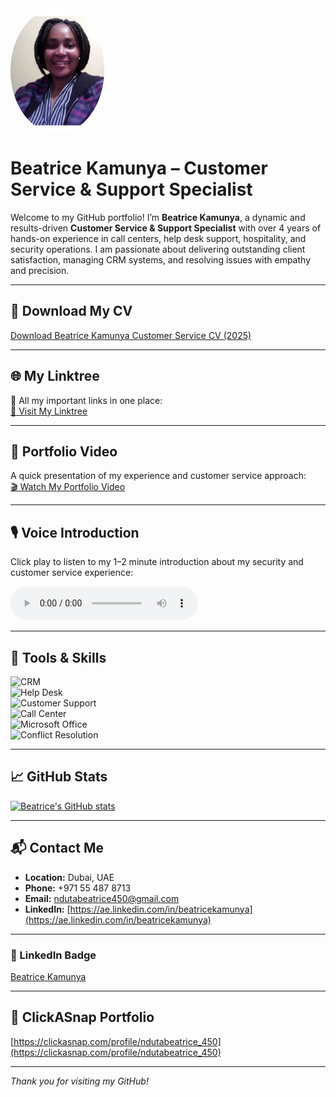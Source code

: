 <img src="./beatrice_photo.png" alt="Beatrice Kamunya" style="width:150px; border-radius:50%; display:block; margin-bottom:20px;" />

# Beatrice Kamunya – Customer Service & Support Specialist

Welcome to my GitHub portfolio! I’m **Beatrice Kamunya**, a dynamic and results-driven **Customer Service & Support Specialist** with over 4 years of hands-on experience in call centers, help desk support, hospitality, and security operations. I am passionate about delivering outstanding client satisfaction, managing CRM systems, and resolving issues with empathy and precision.

---

## 📄 Download My CV
[Download Beatrice Kamunya Customer Service CV (2025)](./Kamunya_Beatrice_Customer_Service_CV_2025.pdf)

---

## 🌐 My Linktree
📌 All my important links in one place:  
[🔗 Visit My Linktree](https://linktr.ee/ndutabeatrice450)

---

## 🎥 Portfolio Video
A quick presentation of my experience and customer service approach:  
[🎬 Watch My Portfolio Video](https://www.dropbox.com/scl/fi/6w5z8v18aps5kthk4y9tj/Brown-Minimal-Creative-Portofolio-Presentation_20250722_172014_0002.mp4?rlkey=qmthao27kc99px2lmqwwz7u0b&st=8vpzhb8y&dl=0)

---

## 🎙 Voice Introduction
Click play to listen to my 1–2 minute introduction about my security and customer service experience:  

<audio controls>
  <source src="RAW_FILE_URL_HERE" type="audio/mpeg">
  Your browser does not support the audio element.
</audio>

---

## 🧰 Tools & Skills
![CRM](https://img.shields.io/badge/CRM-Expert-blue)  
![Help Desk](https://img.shields.io/badge/Help%20Desk-Specialist-brightgreen)  
![Customer Support](https://img.shields.io/badge/Customer%20Support-Experienced-orange)  
![Call Center](https://img.shields.io/badge/Call%20Center-4+%20Years-yellow)  
![Microsoft Office](https://img.shields.io/badge/Microsoft%20Office-Proficient-blueviolet)  
![Conflict Resolution](https://img.shields.io/badge/Conflict%20Resolution-Advanced-success)

---

## 📈 GitHub Stats
[![Beatrice's GitHub stats](https://github-readme-stats.vercel.app/api?username=betty88online&show_icons=true&theme=dark)](https://github.com/betty88online)

---

## 📬 Contact Me
- **Location:** Dubai, UAE  
- **Phone:** +971 55 487 8713  
- **Email:** [ndutabeatrice450@gmail.com](mailto:ndutabeatrice450@gmail.com)  
- **LinkedIn:** [https://ae.linkedin.com/in/beatricekamunya](https://ae.linkedin.com/in/beatricekamunya)

---

### 🔗 LinkedIn Badge
<div class="LI-profile-badge"  
     data-version="v1"  
     data-size="medium"  
     data-locale="en_US"  
     data-type="horizontal"  
     data-theme="dark"  
     data-vanity="beatricekamunya">
  <a class="LI-simple-link" href="https://www.linkedin.com/in/beatricekamunya?trk=profile-badge">Beatrice Kamunya</a>
</div>

---

## 📸 ClickASnap Portfolio
[https://clickasnap.com/profile/ndutabeatrice_450](https://clickasnap.com/profile/ndutabeatrice_450)

---

_Thank you for visiting my GitHub!_
